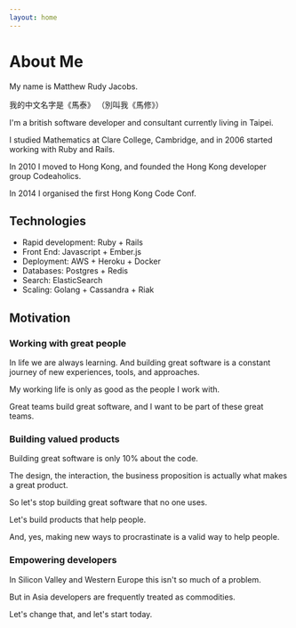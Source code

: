 ```yaml
---
layout: home
---
```


# About Me

My name is Matthew Rudy Jacobs.

我的中文名字是《馬泰》
（別叫我《馬修》）

I'm a british software developer and consultant currently living in Taipei.

I studied Mathematics at Clare College, Cambridge, and in 2006 started working with Ruby and Rails.

In 2010 I moved to Hong Kong, and founded the Hong Kong developer group Codeaholics.

In 2014 I organised the first Hong Kong Code Conf.

## Technologies

* Rapid development: Ruby + Rails
* Front End: Javascript + Ember.js
* Deployment: AWS + Heroku + Docker
* Databases: Postgres + Redis
* Search: ElasticSearch
* Scaling: Golang + Cassandra + Riak

## Motivation

### Working with great people

In life we are always learning.
And building great software is a constant journey of new experiences, tools, and approaches.

My working life is only as good as the people I work with.

Great teams build great software, and I want to be part of these great teams.

### Building valued products

Building great software is only 10% about the code.

The design, the interaction, the business proposition is actually what makes a great product.

So let's stop building great software that no one uses.

Let's build products that help people.

And, yes, making new ways to procrastinate is a valid way to help people.

### Empowering developers

In Silicon Valley and Western Europe this isn't so much of a problem.

But in Asia developers are frequently treated as commodities.

Let's change that, and let's start today.
